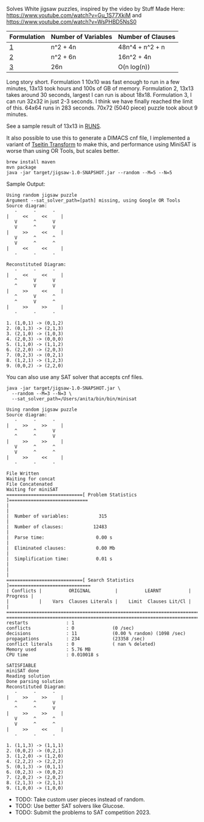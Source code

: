 

Solves White jigsaw puzzles, inspired by the video by Stuff Made Here:
https://www.youtube.com/watch?v=Gu_1S77XkiM and https://www.youtube.com/watch?v=WsPHBD5NsS0 


| Formulation                 | Number of Variables | Number of Clauses |
|-----------------------------|---------------------|-------------------|
| [1](https://mathb.in/77183) | n^2 + 4n            | 48n^4 + n^2 + n   |
| [2](https://mathb.in/77190) | n^2 + 6n            | 16n^2 + 4n        |
| [3](https://mathb.in/77209) | 26n                 | O(n log(n))       |

Long story short. Formulation 1 10x10 was fast enough to run in a few minutes, 
13x13 took hours and 100s of GB of memory. Formulation 2, 13x13 takes around 30 seconds,
largest I can run is about 18x18. Formulation 3, I can run 32x32 in just 2-3 seconds. I
think we have finally reached the limit of this. 64x64 runs in 283 seconds. 70x72 (5040 piece)
puzzle took about 9 minutes.

See a sample result of 13x13 in [RUNS](./RUNS.md).

It also possible to use this to generate a DIMACS cnf file, I implemented a variant of 
[Tseitin Transform](https://en.wikipedia.org/wiki/Tseytin_transformation) to make this, and performance
using MiniSAT is worse than using OR Tools, but scales better. 

```shell
brew install maven 
mvn package
java -jar target/jigsaw-1.0-SNAPSHOT.jar --random --M=5 --N=5
```

Sample Output:
```
Using random jigsaw puzzle
Argument --sat_solver_path=[path] missing, using Google OR Tools
Source diagram:
   -      -      -
|     <<     <<     |
   V      ^      V
   V      ^      V
|     >>     <<     |
   V      ^      ^
   V      ^      ^
|     <<     <<     |
   -      -      -

Reconstituted Diagram:
   -      -      -
|     <<     <<     |
   ^      V      V
   ^      V      V
|     >>     <<     |
   ^      V      ^
   ^      V      ^
|     >>     >>     |
   -      -      -

1. (1,0,1) -> (0,1,2)
2. (0,1,3) -> (2,1,3)
3. (2,1,0) -> (1,0,3)
4. (2,0,3) -> (0,0,0)
5. (1,1,0) -> (1,1,2)
6. (2,2,0) -> (2,0,3)
7. (0,2,3) -> (0,2,1)
8. (1,2,1) -> (1,2,3)
9. (0,0,2) -> (2,2,0)
```

You can also use any SAT solver that accepts cnf files. 
```shell
java -jar target/jigsaw-1.0-SNAPSHOT.jar \
  --random --M=3 --N=3 \
  --sat_solver_path=/Users/anita/bin/bin/minisat
```

```
Using random jigsaw puzzle
Source diagram:
   -      -      -
|     >>     >>     |
   ^      ^      V
   ^      ^      V
|     >>     >>     |
   V      ^      ^
   V      ^      ^
|     >>     <<     |
   -      -      -

File Written
Waiting for concat
File Concatenated
Waiting for miniSAT
============================[ Problem Statistics ]=============================
|                                                                             |
|  Number of variables:           315                                         |
|  Number of clauses:           12483                                         |
|  Parse time:                   0.00 s                                       |
|  Eliminated clauses:           0.00 Mb                                      |
|  Simplification time:          0.01 s                                       |
|                                                                             |
============================[ Search Statistics ]==============================
| Conflicts |          ORIGINAL         |          LEARNT          | Progress |
|           |    Vars  Clauses Literals |    Limit  Clauses Lit/Cl |          |
===============================================================================
===============================================================================
restarts              : 1
conflicts             : 0              (0 /sec)
decisions             : 11             (0.00 % random) (1098 /sec)
propagations          : 234            (23358 /sec)
conflict literals     : 0              ( nan % deleted)
Memory used           : 5.76 MB
CPU time              : 0.010018 s

SATISFIABLE
miniSAT done
Reading solution
Done parsing solution
Reconstituted Diagram:
   -      -      -
|     >>     >>     |
   ^      ^      V
   ^      ^      V
|     >>     >>     |
   V      ^      ^
   V      ^      ^
|     >>     <<     |
   -      -      -

1. (1,1,3) -> (1,1,1)
2. (0,0,2) -> (0,2,1)
3. (1,2,0) -> (1,2,0)
4. (2,2,2) -> (2,2,2)
5. (0,1,3) -> (0,1,1)
6. (0,2,3) -> (0,0,2)
7. (2,0,2) -> (2,0,2)
8. (2,1,3) -> (2,1,1)
9. (1,0,0) -> (1,0,0)
```

* TODO: Take custom user pieces instead of random.
* TODO: Use better SAT solvers like Glucose.
* TODO: Submit the problems to SAT competition 2023.

